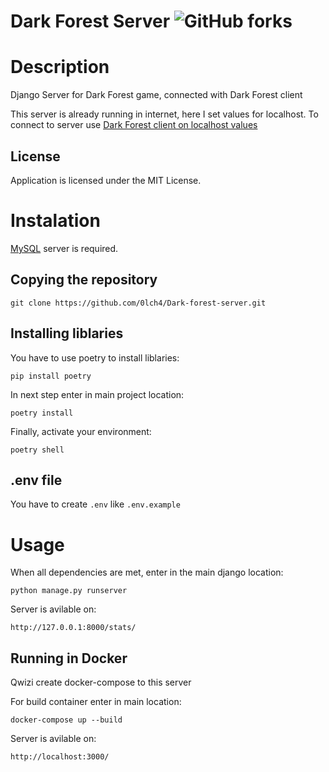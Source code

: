 # Dark Forest Server ![GitHub forks](https://img.shields.io/badge/Version-1.0.0-red)

# Description

Django Server for Dark Forest game, connected with Dark Forest client

This server is already running in internet, here I set values for localhost. To connect to server use [Dark Forest client on localhost values](https://github.com/0lch4/Dark_forest_client/blob/version_for_localhost/README.md)

## License

Application is licensed under the MIT License.

# Instalation

[MySQL](https://dev.mysql.com/downloads/mysql/) server is required.

## Copying the repository

```
git clone https://github.com/0lch4/Dark-forest-server.git
```

## Installing liblaries

You have to use poetry to install liblaries:

```
pip install poetry
```

In next step enter in main project location:

```
poetry install
```

Finally, activate your environment:

```
poetry shell
```

## .env file

You have to create `.env` like `.env.example`

# Usage

When all dependencies are met, enter in the main django location:

```
python manage.py runserver
```

Server is avilable on:

```
http://127.0.0.1:8000/stats/
```
## Running in Docker

Qwizi create docker-compose to this server

For build container enter in main location:
```
docker-compose up --build
```
Server is avilable on:

```
http://localhost:3000/
```
